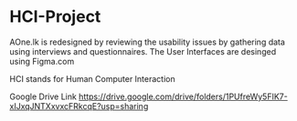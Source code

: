 # HCI-Project
AOne.lk is redesigned by reviewing the usability issues by gathering data using interviews and questionnaires. The User Interfaces are desinged using Figma.com

HCI stands for Human Computer Interaction

Google Drive Link
https://drive.google.com/drive/folders/1PUfreWy5FIK7-xIJxqJNTXxvxcFRkcqE?usp=sharing
